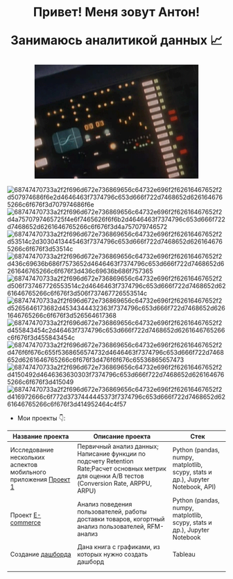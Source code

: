 
<h1 align="center">
Привет! Меня зовут Антон!

Занимаюсь аналитикой данных 📈

</h1>  

<p align="center">
  <img src="https://github.com/azhur911/azhur911/blob/main/EgSq.gif?raw=true"/>
</p>

![68747470733a2f2f696d672e736869656c64732e696f2f62616467652f2d507974686f6e2d4646463f7374796c653d666f722d7468652d6261646765266c6f676f3d707974686f6e](https://github.com/user-attachments/assets/8808cd10-ea29-4f49-be55-cf961ebd9c73)
![68747470733a2f2f696d672e736869656c64732e696f2f62616467652f2d4a7570797465725f4e6f7465626f6f6b2d4646463f7374796c653d666f722d7468652d6261646765266c6f676f3d4a757079746572](https://github.com/user-attachments/assets/d5c11a91-342f-4e13-8647-e08cce652185)
![68747470733a2f2f696d672e736869656c64732e696f2f62616467652f2d53514c2d3030413445463f7374796c653d666f722d7468652d6261646765266c6f676f3d53514c](https://github.com/user-attachments/assets/0d0174ee-50da-4a62-8ab1-bc8c6db41f64)
![68747470733a2f2f696d672e736869656c64732e696f2f62616467652f2d436c69636b686f7573652d4646463f7374796c653d666f722d7468652d6261646765266c6f676f3d436c69636b686f757365](https://github.com/user-attachments/assets/9ac2161f-0469-4fe8-8504-4311c0200c7e) 
![68747470733a2f2f696d672e736869656c64732e696f2f62616467652f2d506f737467726553514c2d4646463f7374796c653d666f722d7468652d6261646765266c6f676f3d506f737467726553514c](https://github.com/user-attachments/assets/67407165-ca4b-4601-8fa2-6bc7d890b8d2)
![68747470733a2f2f696d672e736869656c64732e696f2f62616467652f2d5265646173682d4534344432363f7374796c653d666f722d7468652d6261646765266c6f676f3d526564617368](https://github.com/user-attachments/assets/581bd1bd-c951-4c96-8da5-f73875c5e9f3)
![68747470733a2f2f696d672e736869656c64732e696f2f62616467652f2d455843454c2d46463f7374796c653d666f722d7468652d6261646765266c6f676f3d455843454c](https://github.com/user-attachments/assets/c7fb6f97-6041-4529-a00f-aa9e1c70b1cf)
![68747470733a2f2f696d672e736869656c64732e696f2f62616467652f2d476f6f676c655f5368656574732d4646463f7374796c653d666f722d7468652d6261646765266c6f676f3d476f6f676c65536865657473](https://github.com/user-attachments/assets/c1a2075c-c6c3-4ba7-9b6e-d2e7f862200b)
![68747470733a2f2f696d672e736869656c64732e696f2f62616467652f2d4150492d4646363630303f7374796c653d666f722d7468652d6261646765266c6f676f3d415049](https://github.com/user-attachments/assets/37169898-e868-4fa2-8d1b-438e86421bf4)
![68747470733a2f2f696d672e736869656c64732e696f2f62616467652f2d416972666c6f772d3737444445373f7374796c653d666f722d7468652d6261646765266c6f676f3d414952464c4f57](https://github.com/user-attachments/assets/99fd90f1-efdf-411d-a868-65742e46679b)

- Мои проекты 👇:

| Название проекта | Описание проекта | Стек |
| ------------- | ------------- | ------------- |
| Исследование нескольких аспектов мобильного приложения <a href="https://github.com/azhur911/projects">  Проект 1 </a> | Первичный анализ данных; Написание функции по подсчету Retention Rate;Расчет основных метрик для оценки A/B тестов (Conversion Rate, ARPPU, ARPU) | Python (pandas, numpy, matplotlib, scypy, stats и др.), Jupyter Notebook, API)   |
| Проект <a href='https://github.com/azhur911/project-e-commerce'> E-commerce </a>  | Анализ поведения пользователей, работы доставки товаров, когортный анализ пользователей, RFM-анализ   | Python (pandas, numpy, matplotlib, scypy, stats и др.), Jupyter Notebook  | 
|  Создание <a href="https://public.tableau.com/app/profile/anton.anton6941/viz/KarpovDashboardPractice_17203406252840/Dashboard1?publish=yes">  дашборда </a> |  Дана книга с графиками, из которых нужно создать дашборд  | Tableau |
|   |   |   |
|   |   |   |

